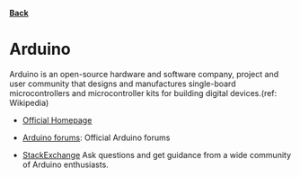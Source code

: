 **[Back](/README.md/)**

# Arduino

Arduino is an open-source hardware and software company, project and user community that designs and manufactures single-board microcontrollers and microcontroller kits for building digital devices.(ref: Wikipedia)

- [Official Homepage](https://www.arduino.cc/en/Tutorial/HomePage)

- [Arduino forums](https://forum.arduino.cc/): Official Arduino forums

- [StackExchange](https://arduino.stackexchange.com/) Ask questions and get guidance from a wide community of Arduino enthusiasts. 

